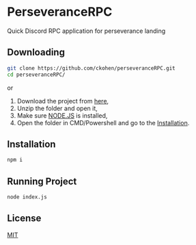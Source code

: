 # PerseveranceRPC
Quick Discord RPC application for perseverance landing

## Downloading
```bash
git clone https://github.com/ckohen/perseveranceRPC.git
cd perseveranceRPC/
```
or
1. Download the project from [here](https://github.com/ckohen/perseveranceRPC/archive/main.zip),
2. Unzip the folder and open it,
3. Make sure [NODE.JS](https://nodejs.org/en/) is installed,
4. Open the folder in CMD/Powershell and go to the [Installation](#Installation).

## Installation
```bash
npm i
```

## Running Project
```bash
node index.js
```

## License
[MIT](https://github.com/ckohen/perseveranceRPC/blob/main/LICENSE)
